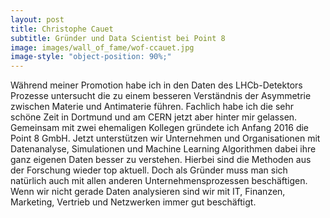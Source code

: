 ```yaml
---
layout: post
title: Christophe Cauet
subtitle: Gründer und Data Scientist bei Point 8
image: images/wall_of_fame/wof-ccauet.jpg
image-style: "object-position: 90%;"
---
```

Während meiner Promotion habe ich in den Daten des LHCb-Detektors Prozesse
untersucht die zu einem besseren Verständnis der Asymmetrie zwischen Materie
und Antimaterie führen. Fachlich habe ich die sehr schöne Zeit in Dortmund und
am CERN jetzt aber hinter mir gelassen. Gemeinsam mit zwei ehemaligen Kollegen
gründete ich Anfang 2016 die Point 8 GmbH. Jetzt unterstützen wir Unternehmen
und Organisationen mit Datenanalyse, Simulationen und Machine Learning
Algorithmen dabei ihre ganz eigenen Daten besser zu verstehen. Hierbei sind die
Methoden aus der Forschung wieder top aktuell. Doch als Gründer muss man sich
natürlich auch mit allen anderen Unternehmensprozessen beschäftigen. Wenn wir
nicht gerade Daten analysieren sind wir mit IT, Finanzen, Marketing, Vertrieb
und Netzwerken immer gut beschäftigt.
